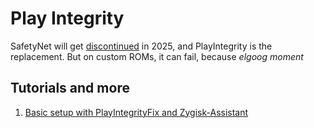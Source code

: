 # Play Integrity
SafetyNet will get [discontinued](https://developer.android.com/privacy-and-security/safetynet/deprecation-timeline#safetynet_attestation_deprecation_timeline) in 2025, and PlayIntegrity is the replacement. But on custom ROMs, it can fail, because *elgoog moment*

## Tutorials and more
1. [Basic setup with PlayIntegrityFix and Zygisk-Assistant](/blog/basic-pif)
